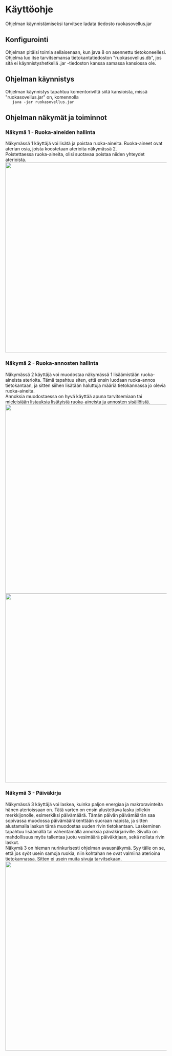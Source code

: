 # Käyttöohje
Ohjelman käynnistämiseksi tarvitsee ladata tiedosto ruokasovellus.jar

## Konfigurointi
Ohjelman pitäisi toimia sellaisenaan, kun java 8 on asennettu tietokoneellesi.  
Ohjelma luo itse tarvitsemansa tietokantatiedoston "ruokasovellus.db", jos sitä ei käynnistyshetkellä .jar -tiedoston kanssa samassa kansiossa ole.

## Ohjelman käynnistys
Ohjelman käynnistys tapahtuu komentoriviltä siitä kansioista, missä "ruokasovellus.jar" on, komennolla    
```    java -jar ruokasovellus.jar    ```    

## Ohjelman näkymät ja toiminnot


### Näkymä 1 - Ruoka-aineiden hallinta
Näkymässä 1 käyttäjä voi lisätä ja poistaa ruoka-aineita. Ruoka-aineet ovat aterian osia, joista koostetaan aterioita näkymässä 2.    
Poistettaessa ruoka-aineita, olisi suotavaa poistaa niiden yhteydet aterioista.
<img src = "https://github.com/ansketom/ot-harjoitustyo/blob/master/Dokumentointi/kuvat/RuokasovellusN1.PNG?raw=true" width="593">    

### Näkymä 2 - Ruoka-annosten hallinta
Näkymässä 2 käyttäjä voi muodostaa näkymässä 1 lisäämistään ruoka-aineista aterioita. 
Tämä tapahtuu siten, että ensin luodaan ruoka-annos tietokantaan, ja sitten siihen lisätään haluttuja määriä tietokannassa jo olevia ruoka-aineita.  
Annoksia muodostaessa on hyvä käyttää apuna tarvitsemiaan tai mieleisiään listauksia lisätyistä ruoka-aineista ja annosten sisällöistä.    
<img src = "https://github.com/ansketom/ot-harjoitustyo/blob/master/Dokumentointi/kuvat/RuokasovellusN2.PNG?raw=true" width="590">  
<img src = "https://github.com/ansketom/ot-harjoitustyo/blob/master/Dokumentointi/kuvat/RuokasovellusN3.PNG?raw=true" width="589">     

### Näkymä 3 - Päiväkirja
Näkymässä 3 käyttäjä voi laskea, kuinka paljon energiaa ja makroravinteita hänen aterioissaan on. 
Tätä varten on ensin alustettava lasku jollekin merkkijonolle, esimerkiksi päivämäärä. Tämän päivän päivämäärän saa sopivassa muodossa päivämääräkenttään suoraan napista, ja sitten alustamalla laskun tämä muodostaa uuden rivin tietokantaan.
Laskeminen tapahtuu lisäämällä tai vähentämällä annoksia päiväkirjariville. Sivulla on mahdollisuus myös tallentaa juotu vesimäärä päiväkirjaan, sekä nollata rivin laskut.    
Näkymä 3 on hieman nurinkurisesti ohjelman avausnäkymä. Syy tälle on se, että jos syöt usein samoja ruokia, niin kohtahan ne ovat valmiina aterioina tietokannassa. Sitten ei usein muita sivuja tarvitsekaan.
<img src = "https://github.com/ansketom/ot-harjoitustyo/blob/master/Dokumentointi/kuvat/RuokasovellusN4.PNG?raw=true" width="590">